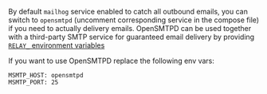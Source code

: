 By default `mailhog` service enabled to catch all outbound emails, you can switch to `opensmtpd` (uncomment corresponding service in the compose file) if you need to actually delivery emails. OpenSMTPD can be used together with a third-party SMTP service for guaranteed email delivery by providing [`RELAY_` environment variables](https://github.com/wodby/opensmtpd/#environment-variables)

If you want to use OpenSMTPD replace the following env vars:
```
MSMTP_HOST: opensmtpd
MSMTP_PORT: 25
```
